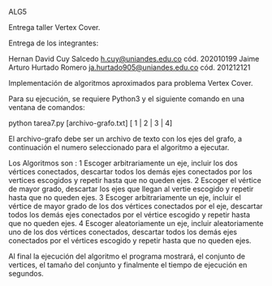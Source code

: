 ALG5

Entrega taller Vertex Cover.

Entrega de los integrantes:

Hernan David Cuy Salcedo
h.cuy@uniandes.edu.co
cód. 202010199
Jaime Arturo Hurtado Romero
ja.hurtado905@uniandes.edu.co
cód. 201212121



Implementación de algoritmos aproximados para problema Vertex Cover.

Para su ejecución, se requiere Python3 y el siguiente comando en una ventana de comandos:

python tarea7.py [archivo-grafo.txt] [ 1 | 2 | 3 | 4]

El archivo-grafo debe ser un archivo de texto con los ejes del grafo, a continuación el numero seleccionado para el algoritmo a ejecutar.

Los Algoritmos son :
1 Escoger arbitrariamente un eje, incluir los dos vértices conectados, descartar todos los demás ejes conectados por los vertices escogidos y repetir hasta que no queden ejes.
2 Escoger el vértice de mayor grado, descartar los ejes que llegan al vertie escogido y repetir hasta que no queden ejes.
3 Escoger arbitrariamente un eje, incluir el vértice de mayor grado de los dos vértices conectados por el eje, descartar todos los demás ejes conectados por el vértice escogido y repetir hasta que no queden ejes.
4 Escoger aleatoriamente un eje, incluir aleatoriamente uno de los dos vértices conectados, descartar todos los demás ejes conectados por el vértices escogido y repetir hasta que no queden ejes.

Al final la ejecución del algoritmo el programa mostrará, el conjunto de vertices, el tamaño del conjunto y finalmente el tiempo de ejecución en segundos.
